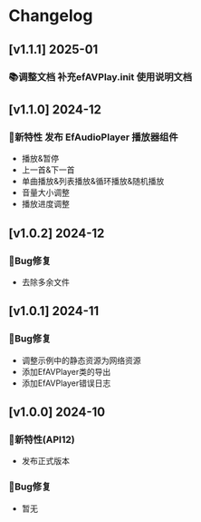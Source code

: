 # Changelog

## [v1.1.1] 2025-01

### 📚调整文档 补充efAVPlay.init 使用说明文档





## [v1.1.0] 2024-12

### 🐣新特性 发布 EfAudioPlayer 播放器组件 

- 播放&暂停
- 上一首&下一首
- 单曲播放&列表播放&循环播放&随机播放
- 音量大小调整
- 播放进度调整

## [v1.0.2] 2024-12

### 🐞Bug修复

* 去除多余文件

## [v1.0.1] 2024-11

### 🐞Bug修复

* 调整示例中的静态资源为网络资源
* 添加EfAVPlayer类的导出
* 添加EfAVPlayer错误日志

## [v1.0.0] 2024-10

### 🐣新特性(API12)

* 发布正式版本

### 🐞Bug修复

* 暂无